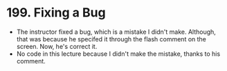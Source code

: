 # 199. Fixing a Bug
- The instructor fixed a bug, which is a mistake I didn't make. Although, that was because he specifed it through the flash comment on the screen. Now, he's correct it. 
- No code in this lecture because I didn't make the mistake, thanks to his comment. 